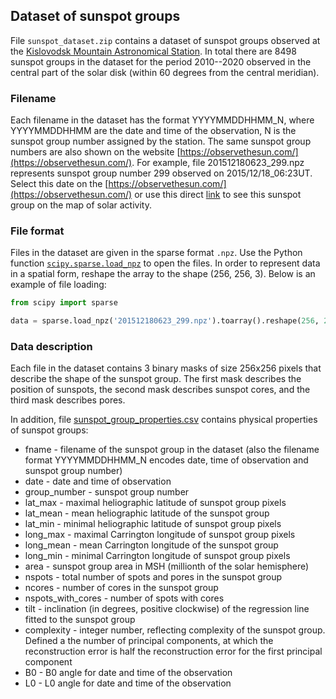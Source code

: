 ## Dataset of sunspot groups

File `sunspot_dataset.zip` contains a dataset of sunspot groups observed at the [Kislovodsk Mountain Astronomical Station](http://en.solarstation.ru/). In total there are 8498 sunspot groups in the dataset for the period 2010--2020 observed in the central part of the solar disk (within 60 degrees from the central meridian).

### Filename

Each filename in the dataset has the format YYYYMMDDHHMM_N, where YYYYMMDDHHMM are the date and time of the observation, N is the sunspot group number assigned by the station. The same sunspot group numbers are also shown on the website [https://observethesun.com/](https://observethesun.com/). For example, file 201512180623_299.npz represents sunspot group number 299 observed on 2015/12/18_06:23UT. Select this date on the [https://observethesun.com/](https://observethesun.com/) or use this direct [link](https://observethesun.com/?current=2015-12-18&objects=3f&past=2014-11-25) to see this sunspot group on the map of solar activity.

### File format

Files in the dataset are given in the sparse format `.npz`. Use the Python function [`scipy.sparse.load_npz`](https://docs.scipy.org/doc/scipy/reference/generated/scipy.sparse.load_npz.html) to open the files. In order to represent data in a spatial form, reshape the array to the shape (256, 256, 3). Below is an example of file loading:

```python
from scipy import sparse

data = sparse.load_npz('201512180623_299.npz').toarray().reshape(256, 256, 3)
```

### Data description

Each file in the dataset contains 3 binary masks of size 256x256 pixels that describe the shape of the sunspot group. The first mask describes the position of sunspots, the second mask describes sunspot cores, and the third mask describes pores.

In addition, file [sunspot_group_properties.csv](./sunspot_group_properties.csv) contains physical properties of sunspot groups: 
* fname - filename of the sunspot group in the dataset (also the filename format YYYYMMDDHHMM_N encodes date, time of observation and sunspot group number)
* date - date and time of observation
* group_number - sunspot group number
* lat_max - maximal heliographic latitude of sunspot group pixels
* lat_mean - mean heliographic latitude of the sunspot group
* lat_min - minimal heliographic latitude of sunspot group pixels
* long_max - maximal Carrington longitude of sunspot group pixels
* long_mean - mean Carrington longitude of the sunspot group
* long_min - minimal Carrington longitude of sunspot group pixels
* area - sunspot group area in MSH (millionth of the solar hemisphere)
* nspots - total number of spots and pores in the sunspot group
* ncores - number of cores in the sunspot group
* nspots_with_cores - number of spots with cores
* tilt - inclination (in degrees, positive clockwise) of the regression line fitted to the sunspot group
* complexity - integer number, reflecting complexity of the sunspot group. Defined a the number of principal components, at which the reconstruction error is half the reconstruction error for the first principal component
* B0 - B0 angle for date and time of the observation
* L0 - L0 angle for date and time of the observation
